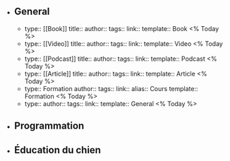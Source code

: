- ## General
	- type:: [[Book]]
	  title::
	  author:: 
	  tags::
	  link::
	  template:: Book
	  <% Today %>
	- type:: [[Video]]
	  title::
	  author:: 
	  tags::
	  link::
	  template:: Video
	  <% Today %>
	- type:: [[Podcast]]
	  title::
	  author:: 
	  tags::
	  link::
	  template:: Podcast
	  <% Today %>
	- type:: [[Article]]
	  title::
	  author:: 
	  tags::
	  link::
	  template:: Article
	  <% Today %>
	- type:: Formation
	  author:: 
	  tags::
	  link::
	  alias:: Cours
	  template:: Formation
	  <% Today %>
	- type:: 
	  author:: 
	  tags::
	  link::
	  template:: General
	  <% Today %>
- ## Programmation
- ## Éducation du chien